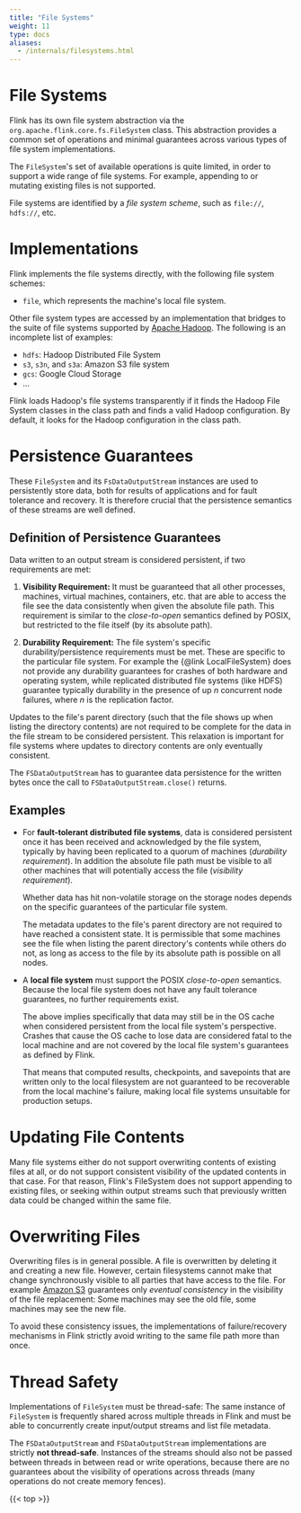 ```yaml
---
title: "File Systems"
weight: 11
type: docs
aliases:
  - /internals/filesystems.html
---
```

<!--
Licensed to the Apache Software Foundation (ASF) under one
or more contributor license agreements.  See the NOTICE file
distributed with this work for additional information
regarding copyright ownership.  The ASF licenses this file
to you under the Apache License, Version 2.0 (the
"License"); you may not use this file except in compliance
with the License.  You may obtain a copy of the License at

  http://www.apache.org/licenses/LICENSE-2.0

Unless required by applicable law or agreed to in writing,
software distributed under the License is distributed on an
"AS IS" BASIS, WITHOUT WARRANTIES OR CONDITIONS OF ANY
KIND, either express or implied.  See the License for the
specific language governing permissions and limitations
under the License.
-->

# File Systems

Flink has its own file system abstraction via the `org.apache.flink.core.fs.FileSystem` class.
This abstraction provides a common set of operations and minimal guarantees across various types
of file system implementations.

The `FileSystem`'s set of available operations is quite limited, in order to support a wide
range of file systems. For example, appending to or mutating existing files is not supported.

File systems are identified by a *file system scheme*, such as `file://`, `hdfs://`, etc.

# Implementations

Flink implements the file systems directly, with the following file system schemes:

  - `file`, which represents the machine's local file system.

Other file system types are accessed by an implementation that bridges to the suite of file systems supported by
[Apache Hadoop](https://hadoop.apache.org/). The following is an incomplete list of examples:

  - `hdfs`: Hadoop Distributed File System
  - `s3`, `s3n`, and `s3a`: Amazon S3 file system
  - `gcs`: Google Cloud Storage
  - ...

Flink loads Hadoop's file systems transparently if it finds the Hadoop File System classes in the class path and finds a valid
Hadoop configuration. By default, it looks for the Hadoop configuration in the class path.


# Persistence Guarantees

These `FileSystem` and its `FsDataOutputStream` instances are used to persistently store data, both for results of applications
and for fault tolerance and recovery. It is therefore crucial that the persistence semantics of these streams are well defined.

## Definition of Persistence Guarantees

Data written to an output stream is considered persistent, if two requirements are met:

  1. **Visibility Requirement:** It must be guaranteed that all other processes, machines,
     virtual machines, containers, etc. that are able to access the file see the data consistently
     when given the absolute file path. This requirement is similar to the *close-to-open*
     semantics defined by POSIX, but restricted to the file itself (by its absolute path).

  2. **Durability Requirement:** The file system's specific durability/persistence requirements
     must be met. These are specific to the particular file system. For example the
     {@link LocalFileSystem} does not provide any durability guarantees for crashes of both
     hardware and operating system, while replicated distributed file systems (like HDFS)
     guarantee typically durability in the presence of up *n* concurrent node failures,
     where *n* is the replication factor.

Updates to the file's parent directory (such that the file shows up when
listing the directory contents) are not required to be complete for the data in the file stream
to be considered persistent. This relaxation is important for file systems where updates to
directory contents are only eventually consistent.

The `FSDataOutputStream` has to guarantee data persistence for the written bytes once the call to
`FSDataOutputStream.close()` returns.

## Examples
 
  - For **fault-tolerant distributed file systems**, data is considered persistent once 
    it has been received and acknowledged by the file system, typically by having been replicated
    to a quorum of machines (*durability requirement*). In addition the absolute file path
    must be visible to all other machines that will potentially access the file (*visibility requirement*).

    Whether data has hit non-volatile storage on the storage nodes depends on the specific
    guarantees of the particular file system.

    The metadata updates to the file's parent directory are not required to have reached
    a consistent state. It is permissible that some machines see the file when listing the parent
    directory's contents while others do not, as long as access to the file by its absolute path
    is possible on all nodes.

  - A **local file system** must support the POSIX *close-to-open* semantics.
    Because the local file system does not have any fault tolerance guarantees, no further
    requirements exist.
 
    The above implies specifically that data may still be in the OS cache when considered
    persistent from the local file system's perspective. Crashes that cause the OS cache to lose
    data are considered fatal to the local machine and are not covered by the local file system's
    guarantees as defined by Flink.

    That means that computed results, checkpoints, and savepoints that are written only to
    the local filesystem are not guaranteed to be recoverable from the local machine's failure,
    making local file systems unsuitable for production setups.

# Updating File Contents

Many file systems either do not support overwriting contents of existing files at all, or do not support consistent visibility of the
updated contents in that case. For that reason, Flink's FileSystem does not support appending to existing files, or seeking within
output streams such that previously written data could be changed within the same file.

# Overwriting Files

Overwriting files is in general possible. A file is overwritten by deleting it and creating a new file.
However, certain filesystems cannot make that change synchronously visible to all parties that have access to the file.
For example [Amazon S3](https://aws.amazon.com/documentation/s3/) guarantees only *eventual consistency* in
the visibility of the file replacement: Some machines may see the old file, some machines may see the new file.

To avoid these consistency issues, the implementations of failure/recovery mechanisms in Flink strictly avoid writing to
the same file path more than once.

# Thread Safety

Implementations of `FileSystem` must be thread-safe: The same instance of `FileSystem` is frequently shared across multiple threads
in Flink and must be able to concurrently create input/output streams and list file metadata.

The `FSDataOutputStream` and `FSDataOutputStream` implementations are strictly **not thread-safe**.
Instances of the streams should also not be passed between threads in between read or write operations, because there are no guarantees
about the visibility of operations across threads (many operations do not create memory fences).

{{< top >}}
